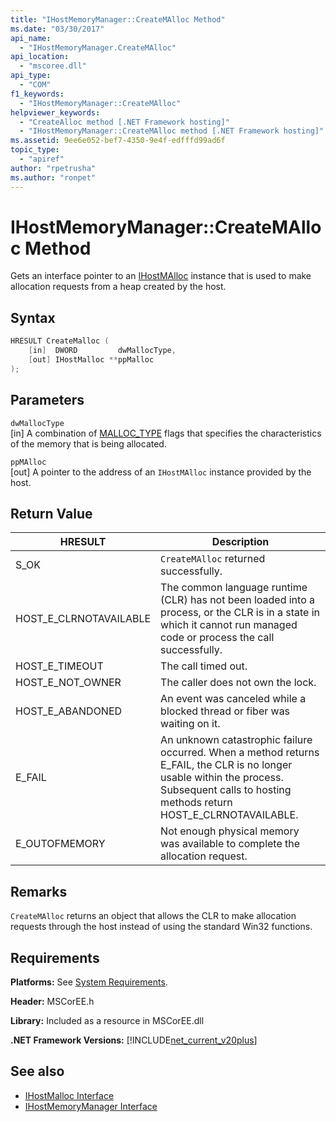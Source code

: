 ```yaml
---
title: "IHostMemoryManager::CreateMAlloc Method"
ms.date: "03/30/2017"
api_name: 
  - "IHostMemoryManager.CreateMAlloc"
api_location: 
  - "mscoree.dll"
api_type: 
  - "COM"
f1_keywords: 
  - "IHostMemoryManager::CreateMAlloc"
helpviewer_keywords: 
  - "CreateAlloc method [.NET Framework hosting]"
  - "IHostMemoryManager::CreateMAlloc method [.NET Framework hosting]"
ms.assetid: 9ee6e052-bef7-4350-9e4f-edfffd99ad6f
topic_type: 
  - "apiref"
author: "rpetrusha"
ms.author: "ronpet"
---
```

# IHostMemoryManager::CreateMAlloc Method
Gets an interface pointer to an [IHostMAlloc](../../../../docs/framework/unmanaged-api/hosting/ihostmalloc-interface.md) instance that is used to make allocation requests from a heap created by the host.  
  
## Syntax  
  
```cpp  
HRESULT CreateMalloc (  
    [in]  DWORD         dwMallocType,  
    [out] IHostMalloc **ppMalloc  
);  
```  
  
## Parameters  
 `dwMallocType`  
 [in] A combination of [MALLOC_TYPE](../../../../docs/framework/unmanaged-api/hosting/malloc-type-enumeration.md) flags that specifies the characteristics of the memory that is being allocated.  
  
 `ppMAlloc`  
 [out] A pointer to the address of an `IHostMAlloc` instance provided by the host.  
  
## Return Value  
  
|HRESULT|Description|  
|-------------|-----------------|  
|S_OK|`CreateMAlloc` returned successfully.|  
|HOST_E_CLRNOTAVAILABLE|The common language runtime (CLR) has not been loaded into a process, or the CLR is in a state in which it cannot run managed code or process the call successfully.|  
|HOST_E_TIMEOUT|The call timed out.|  
|HOST_E_NOT_OWNER|The caller does not own the lock.|  
|HOST_E_ABANDONED|An event was canceled while a blocked thread or fiber was waiting on it.|  
|E_FAIL|An unknown catastrophic failure occurred. When a method returns E_FAIL, the CLR is no longer usable within the process. Subsequent calls to hosting methods return HOST_E_CLRNOTAVAILABLE.|  
|E_OUTOFMEMORY|Not enough physical memory was available to complete the allocation request.|  
  
## Remarks  
 `CreateMAlloc` returns an object that allows the CLR to make allocation requests through the host instead of using the standard Win32 functions.  
  
## Requirements  
 **Platforms:** See [System Requirements](../../../../docs/framework/get-started/system-requirements.md).  
  
 **Header:** MSCorEE.h  
  
 **Library:** Included as a resource in MSCorEE.dll  
  
 **.NET Framework Versions:** [!INCLUDE[net_current_v20plus](../../../../includes/net-current-v20plus-md.md)]  
  
## See also

- [IHostMalloc Interface](../../../../docs/framework/unmanaged-api/hosting/ihostmalloc-interface.md)
- [IHostMemoryManager Interface](../../../../docs/framework/unmanaged-api/hosting/ihostmemorymanager-interface.md)
